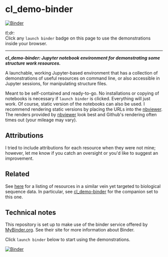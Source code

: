 # cl_demo-binder


[![Binder](https://mybinder.org/badge_logo.svg)](https://mybinder.org/v2/gh/fomightez/cl_demo-binder/master?filepath=index.ipynb)


*tl;dr:*  
Click any `launch binder` badge on this page to use the demonstrations inside your browser.

------


***cl_demo-binder:  Jupyter notebook environment for demonstrating some structure work resources.***

A launchable, working Jupyter-based environment that has a collection of demonstrations of useful resources on command line, or also accessible in Jupyter sessions, for manipulating structure files.

Meant to be self-contained and ready-to-go. No installations or copying of notebooks is necessary if `launch binder` is clicked. Everything will just work. Of course, static version of the notebooks can also be used. I recommend rendering static versions by placing the URLs into the [nbviewer](https://nbviewer.jupyter.org/). The renders provided by [nbviewer](https://nbviewer.jupyter.org/) look best and Github's rendering often times out (your mileage may vary).


## Attributions

I tried to include attributions for each resource when they were not mine; however, let me know if you catch an oversight or you'd like to suggest an improvement.

## Related 

See [here](https://github.com/fomightez/sequencework/blob/master/README.md#related-binderized-utilities) for a listing of resources in a similar vein yet targeted to biological sequence data. In particular, see [cl_demo-binder](https://github.com/fomightez/cl_demo-binder) for the companion set to this one.

## Technical notes

This repository is set up to make use of the binder service offered by [MyBinder.org](https://mybinder.org/). See their site for more information about Binder.


Click `launch binder` below to start using the demonstrations.

[![Binder](https://mybinder.org/badge_logo.svg)](https://mybinder.org/v2/gh/fomightez/cl_demo-binder/master?filepath=index.ipynb)
